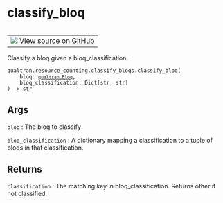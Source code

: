 # classify_bloq


<table class="tfo-notebook-buttons tfo-api nocontent" align="left">
<td>
  <a target="_blank" href="https://github.com/quantumlib/Qualtran/blob/main/qualtran/resource_counting/classify_bloqs.py#L51-L68">
    <img src="https://www.tensorflow.org/images/GitHub-Mark-32px.png" />
    View source on GitHub
  </a>
</td>
</table>



Classify a bloq given a bloq_classification.


<pre class="devsite-click-to-copy prettyprint lang-py tfo-signature-link">
<code>qualtran.resource_counting.classify_bloqs.classify_bloq(
    bloq: <a href="../../../qualtran/Bloq.html"><code>qualtran.Bloq</code></a>,
    bloq_classification: Dict[str, str]
) -> str
</code></pre>



<!-- Placeholder for "Used in" -->


<h2 class="add-link">Args</h2>

`bloq`<a id="bloq"></a>
: The bloq to classify

`bloq_classification`<a id="bloq_classification"></a>
: A dictionary mapping a classification to a tuple of
  bloqs in that classification.




<h2 class="add-link">Returns</h2>

`classification`<a id="classification"></a>
: The matching key in bloq_classification. Returns other if not classified.


